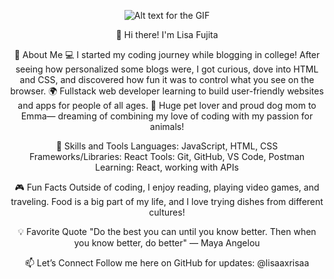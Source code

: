 <div align="center">

![Alt text for the GIF](https://media.giphy.com/media/M4NykXxUE0HAcK7UJ6/giphy.gif)

👋 Hi there! I'm Lisa Fujita

🌟 About Me
💻 I started my coding journey while blogging in college! After seeing how personalized some blogs were, I got curious, dove into HTML and CSS, and discovered how fun it was to control what you see on the browser.
🌍 Fullstack web developer learning to build user-friendly websites and apps for people of all ages.
🐾 Huge pet lover and proud dog mom to Emma— dreaming of combining my love of coding with my passion for animals!

🚀 Skills and Tools
Languages: JavaScript, HTML, CSS
Frameworks/Libraries: React
Tools: Git, GitHub, VS Code, Postman
Learning: React, working with APIs

🎮 Fun Facts
Outside of coding, I enjoy reading, playing video games, and traveling. Food is a big part of my life, and I love trying dishes from different cultures!

💡 Favorite Quote
"Do the best you can until you know better. Then when you know better, do better" — Maya Angelou

📫 Let’s Connect
Follow me here on GitHub for updates: @lisaaxrisaa

</div>
